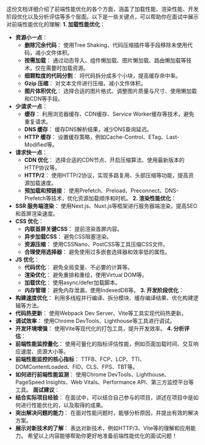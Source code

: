 这份文档详细介绍了前端性能优化的各个方面，涵盖了加载性能、渲染性能、开发阶段优化以及分析评估等多个层面。以下是一些关键点，可以帮助你在面试中展示对前端性能优化的理解:
**1. 加载性能优化**：
* **资源小一点**：
    * **删除冗余代码**： 使用Tree Shaking、代码压缩插件等手段移除未使用代码，减小文件体积。
    * **按需加载**： 通过动态导入、组件懒加载、图片懒加载、路由懒加载等技术，仅在需要时加载资源。
    * **细颗粒度的代码分割**： 将代码拆分成多个小块，提高缓存命中率。
    * **Gzip 压缩**： 对文本文件进行压缩，减小文件体积。
    * **图片体积优化**： 选择合适的图片格式、调整图片质量与尺寸、使用懒加载和CDN等手段。
* **少请求一点**：
    * **缓存**： 利用浏览器缓存、CDN缓存、Service Worker缓存等技术，避免重复请求。
    * **DNS 缓存**： 缓存DNS解析结果，减少DNS查询延迟。
    * **HTTP 缓存**： 设置缓存策略，例如Cache-Control、ETag、Last-Modified等。
* **请求快一点**：
    * **CDN 优化**： 选择合适的CDN节点、开启压缩算法、使用最新版本的HTTP协议等。
    * **HTTP/2**： 使用HTTP/2协议，实现多路复用、头部压缩等功能，提高资源加载速度。
    * **预加载和预链接**： 使用Prefetch、Preload、Preconnect、DNS-Prefetch等技术，优化资源加载顺序和时机。
**2. 渲染性能优化**：
* **SSR 服务端渲染**： 使用Next.js、Nuxt.js等框架进行服务器端渲染，提高SEO和首屏渲染速度。
* **CSS 优化**：
    * **内联首屏关键CSS**： 提前渲染首屏内容。
    * **异步加载CSS**： 避免CSS阻塞渲染。
    * **资源压缩**： 使用CSSNano、PostCSS等工具压缩CSS文件。
    * **合理使用选择器**： 避免使用过多嵌套选择器和效率低的属性。
* **JS 优化**：
    * **代码优化**： 避免全局变量、不必要的计算等。
    * **渲染优化**： 避免重排和重绘，使用Virtual DOM等。
    * **加载优化**： 使用async/defer加载脚本。
    * **内存管理**： 避免内存泄漏，使用IndexedDB等。
**3. 开发阶段优化**：
* **构建速度优化**： 利用多线程并行编译、拆分模块、缓存编译结果、优化构建逻辑等方法。
* **代码热更新**： 使用Webpack Dev Server、Vite等工具实现代码热更新。
* **调试效率**： 使用Chrome DevTools、Lighthouse等工具进行调试。
* **开发环境增强**： 使用Vite等现代化的打包工具，提升开发效率。
**4. 分析评估**：
* **前端性能监控量化**： 使用可量化的指标评估性能，例如页面加载时间、交互响应速度、资源大小等。
* **前端性能监控的核心指标**： TTFB、FCP、LCP、TTI、DOMContentLoaded、FID、CLS、FPS、TBT等。
* **如何进行前端性能监测**： 使用Chrome DevTools、Lighthouse、PageSpeed Insights、Web Vitals、Performance API、第三方监控平台等工具。
**面试建议**：
* **结合实际项目经验**： 在面试中，可以结合自己参与的项目，讲述在项目中是如何进行性能优化的，以及取得的成果。
* **突出解决问题的能力**：  在面对性能问题时，能够分析原因，并提出有效的解决方案。
* **展示对新技术的了解**：  表达对新技术，例如HTTP/3、Vite等的理解和应用能力。
希望以上内容能够帮助你更好地准备前端性能优化的面试问题！
